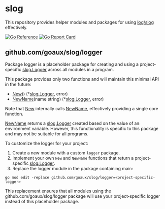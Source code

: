 # slog

This repository provides helper modules and packages for using [log/slog](https://pkg.go.dev/log/slog) effectively.

[![Go Reference](https://pkg.go.dev/badge/github.com/goaux/slog/logger.svg)](https://pkg.go.dev/github.com/goaux/slog/logger)
[![Go Report Card](https://goreportcard.com/badge/github.com/goaux/slog/logger)](https://goreportcard.com/report/github.com/goaux/slog/logger)

## github.com/goaux/slog/logger

Package logger is a placeholder package for creating and using a project-specific [slog.Logger][] across all modules in a program.

This package provides only two functions and will maintain this minimal API in the future:

- [New][]() (*[slog.Logger][], error)
- [NewName][](name string) (*[slog.Logger][], error)

Note that [New][] internally calls [NewName][], effectively providing a single core function.

[NewName][] returns a [slog.Logger][] created based on the value of an environment variable.
However, this functionality is specific to this package and may not be suitable for all programs.

To customize the logger for your project:

1. Create a new module with a custom `logger` package.
2. Implement your own `New` and `NewName` functions that return a project-specific [slog.Logger][].
3. Replace the logger module in the package containing main:

```
go mod edit -replace github.com/goaux/slog/logger=<project-specific-logger>
```

This replacement ensures that all modules using the github.com/goaux/slog/logger package
will use your project-specific logger instead of this placeholder package.

[slog.Logger]: https://pkg.go.dev/log/slog#Logger
[New]: https://pkg.go.dev/github.com/goaux/slog/logger#New
[NewName]: https://pkg.go.dev/github.com/goaux/slog/logger#NewName
